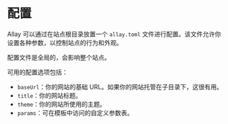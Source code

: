 # 配置

Allay 可以通过在站点根目录放置一个 `allay.toml` 文件进行配置。该文件允许你设置各种参数，以控制站点的行为和外观。

配置文件是全局的，会影响整个站点。

可用的配置选项包括：

- `baseUrl`：你的网站的基础 URL。如果你的网站托管在子目录下，这很有用。
- `title`：你的网站标题。
- `theme`：你的网站所使用的主题。
- `params`：可在模板中访问的自定义参数表。
